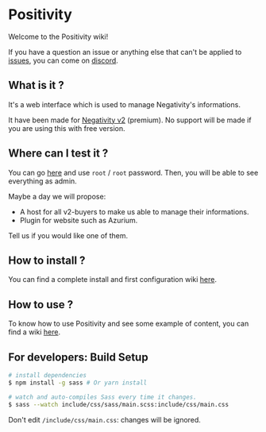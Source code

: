 # Positivity

Welcome to the Positivity wiki!

If you have a question an issue or anything else that can't be applied to [issues](https://github.com/Elikill58/Positivity/issues), you can come on [discord](https://discord.gg/KHRVTX2).

## What is it ?

It's a web interface which is used to manage Negativity's informations.

It have been made for [Negativity v2](https://www.spigotmc.org/resources/86874/) (premium). No support will be made if you are using this with free version.

## Where can I test it ?

You can go [here](https://negativity.fr/positivity) and use `root` / `root` password. Then, you will be able to see everything as admin.

Maybe a day we will propose:
- A host for all v2-buyers to make us able to manage their informations.
- Plugin for website such as Azurium.

Tell us if you would like one of them.

## How to install ?

You can find a complete install and first configuration wiki [here](https://github.com/Elikill58/Positivity/wiki/How-to-install-and-configure-%3F).

## How to use ?

To know how to use Positivity and see some example of content, you can find a wiki [here](https://github.com/Elikill58/Positivity/wiki/How-to-use-%3F).

## For developers: Build Setup

``` bash
# install dependencies
$ npm install -g sass # Or yarn install

# watch and auto-compiles Sass every time it changes.
$ sass --watch include/css/sass/main.scss:include/css/main.css
```

Don't edit `/include/css/main.css`: changes will be ignored.
